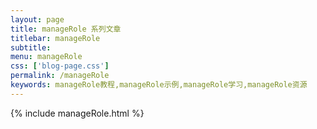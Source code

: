```yaml
---
layout: page
title: manageRole 系列文章
titlebar: manageRole
subtitle: 
menu: manageRole
css: ['blog-page.css']
permalink: /manageRole
keywords: manageRole教程,manageRole示例,manageRole学习,manageRole资源
---
```

{% include manageRole.html %}